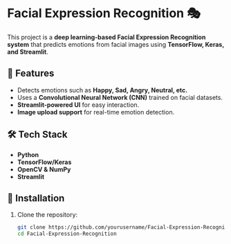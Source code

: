 # Facial Expression Recognition 🎭  

This project is a **deep learning-based Facial Expression Recognition system** that predicts emotions from facial images using **TensorFlow, Keras, and Streamlit**.  

## 🚀 Features  
- Detects emotions such as **Happy, Sad, Angry, Neutral, etc.**  
- Uses a **Convolutional Neural Network (CNN)** trained on facial datasets.  
- **Streamlit-powered UI** for easy interaction.  
- **Image upload support** for real-time emotion detection.  

## 🛠️ Tech Stack  
- **Python**  
- **TensorFlow/Keras**  
- **OpenCV & NumPy**  
- **Streamlit**  

## 📌 Installation  

1. Clone the repository:  
   ```bash
   git clone https://github.com/yourusername/Facial-Expression-Recognition.git
   cd Facial-Expression-Recognition
